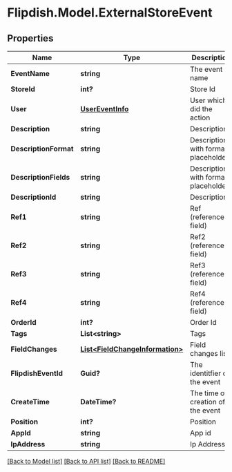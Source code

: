 # Flipdish.Model.ExternalStoreEvent
## Properties

Name | Type | Description | Notes
------------ | ------------- | ------------- | -------------
**EventName** | **string** | The event name | [optional] 
**StoreId** | **int?** | Store Id | [optional] 
**User** | [**UserEventInfo**](UserEventInfo.md) | User which did the action | [optional] 
**Description** | **string** | Description | [optional] 
**DescriptionFormat** | **string** | Description with format placeholders | [optional] 
**DescriptionFields** | **string** | Description with format placeholders | [optional] 
**DescriptionId** | **string** | Description | [optional] 
**Ref1** | **string** | Ref (reference field) | [optional] 
**Ref2** | **string** | Ref2 (reference field) | [optional] 
**Ref3** | **string** | Ref3 (reference field) | [optional] 
**Ref4** | **string** | Ref4 (reference field) | [optional] 
**OrderId** | **int?** | Order Id | [optional] 
**Tags** | **List&lt;string&gt;** | Tags | [optional] 
**FieldChanges** | [**List&lt;FieldChangeInformation&gt;**](FieldChangeInformation.md) | Field changes list | [optional] 
**FlipdishEventId** | **Guid?** | The identitfier of the event | [optional] 
**CreateTime** | **DateTime?** | The time of creation of the event | [optional] 
**Position** | **int?** | Position | [optional] 
**AppId** | **string** | App id | [optional] 
**IpAddress** | **string** | Ip Address | [optional] 

[[Back to Model list]](../README.md#documentation-for-models) [[Back to API list]](../README.md#documentation-for-api-endpoints) [[Back to README]](../README.md)

